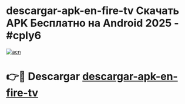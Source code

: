 # descargar-apk-en-fire-tv Скачать APK Бесплатно на Android 2025 - #cply6

[![acn](https://github.com/user-attachments/assets/0f9c940e-d8b0-45ae-aac7-cd30a18b3e1c)](https://apps.freeplayer.one?title=descargar-apk-en-fire-tv&ref=9RF)

# 👉🔴 Descargar [descargar-apk-en-fire-tv](https://apps.freeplayer.one?title=descargar-apk-en-fire-tv&ref=9RF)